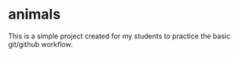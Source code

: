 # animals
This is a simple project created for my students to practice the basic git/github workflow.
